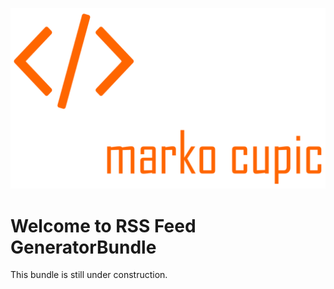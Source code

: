 ![Alt text](src/Resources/public/logo.png?raw=true "logo")


# Welcome to RSS Feed GeneratorBundle
This bundle is still under construction.
